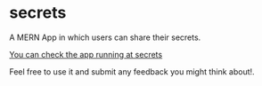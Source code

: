 # secrets
A MERN App in which users can share their secrets.

[You can check the app running at secrets](https://fast-fortress-55508.herokuapp.com/)

Feel free to use it and submit any feedback you might think about!.
